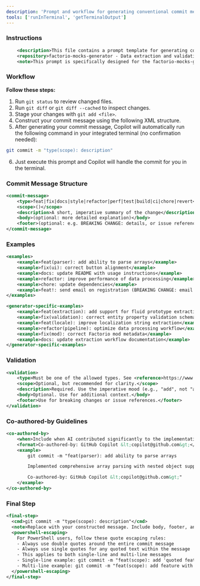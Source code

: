 ```yaml
---
description: 'Prompt and workflow for generating conventional commit messages using a structured XML format. Guides users to create standardized, descriptive commit messages in line with the Conventional Commits specification, including instructions, examples, and validation.'
tools: ['runInTerminal', 'getTerminalOutput']
---
```


<!-- Repository: factorio-mocks-generator -->

### Instructions

```xml
	<description>This file contains a prompt template for generating conventional commit messages for the factorio-mocks-generator repository. It provides instructions, examples, and formatting guidelines to help users write standardized, descriptive commit messages in accordance with the Conventional Commits specification.</description>
	<repository>factorio-mocks-generator - Data extraction and validation pipeline for Factorio installations</repository>
	<note>This prompt is specifically designed for the factorio-mocks-generator repository. For other ecosystem repositories, use their respective prompt files.</note>
```

### Workflow

**Follow these steps:**

1. Run `git status` to review changed files.
2. Run `git diff` or `git diff --cached` to inspect changes.
3. Stage your changes with `git add <file>`.
4. Construct your commit message using the following XML structure.
5. After generating your commit message, Copilot will automatically run the following command in your integrated terminal (no confirmation needed):

```bash
git commit -m "type(scope): description"
```

6. Just execute this prompt and Copilot will handle the commit for you in the terminal.

### Commit Message Structure

```xml
<commit-message>
	<type>feat|fix|docs|style|refactor|perf|test|build|ci|chore|revert</type>
	<scope>()</scope>
	<description>A short, imperative summary of the change</description>
	<body>(optional: more detailed explanation)</body>
	<footer>(optional: e.g. BREAKING CHANGE: details, or issue references)</footer>
</commit-message>
```

### Examples

```xml
<examples>
	<example>feat(parser): add ability to parse arrays</example>
	<example>fix(ui): correct button alignment</example>
	<example>docs: update README with usage instructions</example>
	<example>refactor: improve performance of data processing</example>
	<example>chore: update dependencies</example>
	<example>feat!: send email on registration (BREAKING CHANGE: email service required)</example>
</examples>

<generator-specific-examples>
	<example>feat(extraction): add support for fluid prototype extraction</example>
	<example>fix(validation): correct entity property validation schema</example>
	<example>feat(locale): improve localization string extraction</example>
	<example>refactor(pipeline): optimize data processing workflow</example>
	<example>fix(mod): correct Factorio mod metadata</example>
	<example>docs: update extraction workflow documentation</example>
</generator-specific-examples>
```

### Validation

```xml
<validation>
	<type>Must be one of the allowed types. See <reference>https://www.conventionalcommits.org/en/v1.0.0/#specification</reference></type>
	<scope>Optional, but recommended for clarity.</scope>
	<description>Required. Use the imperative mood (e.g., "add", not "added").</description>
	<body>Optional. Use for additional context.</body>
	<footer>Use for breaking changes or issue references.</footer>
</validation>
```

### Co-authored-by Guidelines

```xml
<co-authored-by>
	<when>Include when AI contributed significantly to the implementation or design decisions</when>
	<format>Co-authored-by: GitHub Copilot &lt;copilot@github.com&gt;</format>
	<example>
		git commit -m "feat(parser): add ability to parse arrays

		Implemented comprehensive array parsing with nested object support.

		Co-authored-by: GitHub Copilot &lt;copilot@github.com&gt;"
	</example>
</co-authored-by>
```

### Final Step

```xml
<final-step>
  <cmd>git commit -m "type(scope): description"</cmd>
  <note>Replace with your constructed message. Include body, footer, and co-authored-by if needed.</note>
  <powershell-escaping>
    For PowerShell users, follow these quote escaping rules:
    - Always use double quotes around the entire commit message
    - Always use single quotes for any quoted text within the message
    - This applies to both single-line and multi-line messages
    - Single-line example: git commit -m "feat(scope): add 'quoted feature'"
    - Multi-line example: git commit -m "feat(scope): add feature with 'quoted text'[newline][newline]Body text here.[newline][newline]Co-authored-by: GitHub Copilot &lt;copilot@github.com&gt;"
  </powershell-escaping>
</final-step>
```
